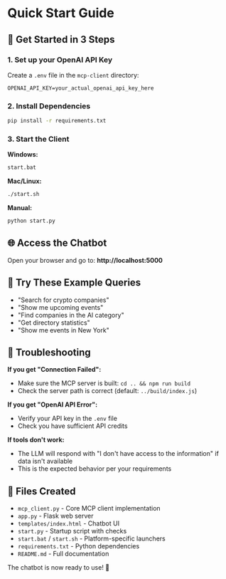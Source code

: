 # Quick Start Guide

## 🚀 Get Started in 3 Steps

### 1. Set up your OpenAI API Key
Create a `.env` file in the `mcp-client` directory:
```
OPENAI_API_KEY=your_actual_openai_api_key_here
```

### 2. Install Dependencies
```bash
pip install -r requirements.txt
```

### 3. Start the Client
**Windows:**
```bash
start.bat
```

**Mac/Linux:**
```bash
./start.sh
```

**Manual:**
```bash
python start.py
```

## 🌐 Access the Chatbot
Open your browser and go to: **http://localhost:5000**

## 💬 Try These Example Queries

- "Search for crypto companies"
- "Show me upcoming events"
- "Find companies in the AI category"
- "Get directory statistics"
- "Show me events in New York"

## 🔧 Troubleshooting

**If you get "Connection Failed":**
- Make sure the MCP server is built: `cd .. && npm run build`
- Check the server path is correct (default: `../build/index.js`)

**If you get "OpenAI API Error":**
- Verify your API key in the `.env` file
- Check you have sufficient API credits

**If tools don't work:**
- The LLM will respond with "I don't have access to the information" if data isn't available
- This is the expected behavior per your requirements

## 📁 Files Created

- `mcp_client.py` - Core MCP client implementation
- `app.py` - Flask web server
- `templates/index.html` - Chatbot UI
- `start.py` - Startup script with checks
- `start.bat` / `start.sh` - Platform-specific launchers
- `requirements.txt` - Python dependencies
- `README.md` - Full documentation

The chatbot is now ready to use! 🎉
